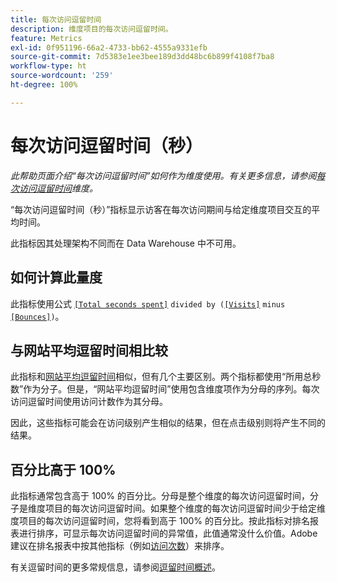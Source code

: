 ```yaml
---
title: 每次访问逗留时间
description: 维度项目的每次访问逗留时间。
feature: Metrics
exl-id: 0f951196-66a2-4733-bb62-4555a9331efb
source-git-commit: 7d5383e1ee3bee189d3dd48bc6b899f4108f7ba8
workflow-type: ht
source-wordcount: '259'
ht-degree: 100%

---
```


# 每次访问逗留时间（秒）

*此帮助页面介绍“每次访问逗留时间”如何作为维度使用。有关更多信息，请参阅[每次访问逗留时间](../dimensions/time-spent-per-visit.md)维度。*

“每次访问逗留时间（秒）”指标显示访客在每次访问期间与给定维度项目交互的平均时间。

此指标因其处理架构不同而在 Data Warehouse 中不可用。

## 如何计算此量度

此指标使用公式 [`[Total seconds spent]`](total-seconds-spent.md) `divided by (`[`[Visits]`](visits.md) `minus` [`[Bounces]`](bounces.md)`)`。

## 与网站平均逗留时间相比较

此指标和[网站平均逗留时间](average-time-on-site.md)相似，但有几个主要区别。两个指标都使用“所用总秒数”作为分子。但是，“网站平均逗留时间”使用包含维度项作为分母的序列。每次访问逗留时间使用访问计数作为其分母。

因此，这些指标可能会在访问级别产生相似的结果，但在点击级别则将产生不同的结果。

## 百分比高于 100%

此指标通常包含高于 100% 的百分比。分母是整个维度的每次访问逗留时间，分子是维度项目的每次访问逗留时间。如果整个维度的每次访问逗留时间少于给定维度项目的每次访问逗留时间，您将看到高于 100% 的百分比。按此指标对排名报表进行排序，可显示每次访问逗留时间的异常值，此值通常没什么价值。Adobe 建议在排名报表中按其他指标（例如[访问次数](visits.md)）来排序。

有关逗留时间的更多常规信息，请参阅[逗留时间概述](time-spent.md)。
